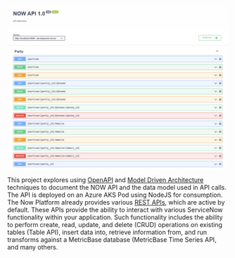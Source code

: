 ![Intro](./docs/now-openapi.png)

This project explores using [OpenAPI](https://www.openapis.org/) and [Model Driven Architecture](https://www.omg.org/mda/) techniques to document the NOW API and the data model used in API calls. The API is deployed on an Azure AKS Pod using NodeJS for consumption. The Now Platform already provides various [REST APIs](https://docs.servicenow.com/bundle/tokyo-application-development/page/build/applications/concept/api-rest.html), which are active by default. These APIs provide the ability to interact with various ServiceNow functionality within your application. Such functionality includes the ability to perform create, read, update, and delete (CRUD) operations on existing tables (Table API), insert data into, retrieve information from, and run transforms against a MetricBase database (MetricBase Time Series API, and many others. 